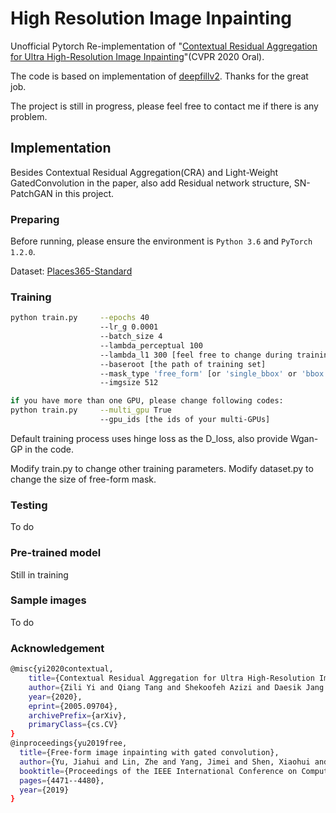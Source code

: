 # High Resolution Image Inpainting 
Unofficial Pytorch Re-implementation of "<a href="https://arxiv.org/abs/2005.09704">Contextual Residual Aggregation for Ultra High-Resolution Image Inpainting</a>"(CVPR 2020 Oral).

The code is based on implementation of <a href="https://github.com/zhaoyuzhi/deepfillv2">deepfillv2</a>. Thanks for the great job.

The project is still in progress, please feel free to contact me if there is any problem.

## Implementation
Besides Contextual Residual Aggregation(CRA) and Light-Weight GatedConvolution in the paper, also add Residual network structure, SN-PatchGAN in this project.
### Preparing
Before running, please ensure the environment is `Python 3.6` and `PyTorch 1.2.0`.

Dataset: <a href="http://places2.csail.mit.edu/download.html">Places365-Standard</a>

### Training
```bash
python train.py     --epochs 40
                    --lr_g 0.0001
                    --batch_size 4
                    --lambda_perceptual 100
                    --lambda_l1 300 [feel free to change during training]
                    --baseroot [the path of training set]
                    --mask_type 'free_form' [or 'single_bbox' or 'bbox']
                    --imgsize 512
```
```bash
if you have more than one GPU, please change following codes:
python train.py     --multi_gpu True
                    --gpu_ids [the ids of your multi-GPUs]
```
Default training process uses hinge loss as the D_loss, also provide Wgan-GP in the code.

Modify train.py to change other training parameters. Modify dataset.py to change the size of free-form mask.

### Testing
To do
### Pre-trained model
Still in training
### Sample images
To do
### Acknowledgement

```bash
@misc{yi2020contextual,
    title={Contextual Residual Aggregation for Ultra High-Resolution Image Inpainting},
    author={Zili Yi and Qiang Tang and Shekoofeh Azizi and Daesik Jang and Zhan Xu},
    year={2020},
    eprint={2005.09704},
    archivePrefix={arXiv},
    primaryClass={cs.CV}
}
@inproceedings{yu2019free,
  title={Free-form image inpainting with gated convolution},
  author={Yu, Jiahui and Lin, Zhe and Yang, Jimei and Shen, Xiaohui and Lu, Xin and Huang, Thomas S},
  booktitle={Proceedings of the IEEE International Conference on Computer Vision},
  pages={4471--4480},
  year={2019}
}
```
